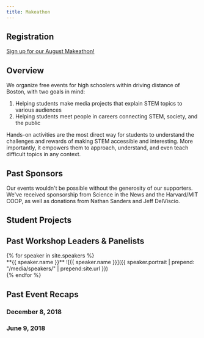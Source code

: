 ```yaml
---
title: Makeathon
---
```


## Registration

[Sign up for our August Makeathon!](https://scienceandus.org/signup)

## Overview

We organize free events for high schoolers within driving distance of Boston, with two goals in mind:

1. Helping students make media projects that explain STEM topics to various audiences
2. Helping students meet people in careers connecting STEM, society, and the public

Hands-on activities are the most direct way for students to understand the challenges and rewards of making STEM accessible and interesting. More importantly, it empowers them to approach, understand, and even teach difficult topics in any context.

## Past Sponsors

Our events wouldn't be possible without the generosity of our supporters. We've received sponsorship from Science in the News and the Harvard/MIT COOP, as well as donations from Nathan Sanders and Jeff DelViscio.

## Student Projects

## Past Workshop Leaders & Panelists

<div class="row fourths">
{% for speaker in site.speakers %}
<div class="person" markdown="1">
**{{ speaker.name }}**
![{{ speaker.name }}]({{ speaker.portrait | prepend: "/media/speakers/" | prepend:site.url }})
</div>
{% endfor %}
</div>

## Past Event Recaps

### December 8, 2018

### June 9, 2018